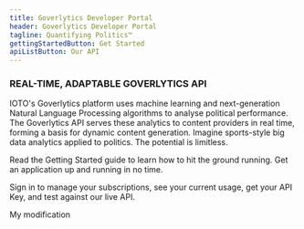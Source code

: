 ```yaml
---
title: Goverlytics Developer Portal
header: Goverlytics Developer Portal
tagline: Quantifying Politics™
gettingStartedButton: Get Started
apiListButton: Our API
---
```


### REAL-TIME, ADAPTABLE GOVERLYTICS API
        
IOTO's Goverlytics platform uses machine learning and next-generation Natural Language Processing algorithms to analyse political performance. The Goverlytics API serves these analytics to content providers in real time, forming a basis for dynamic content generation. Imagine sports-style big data analytics applied to politics. The potential is limitless.

Read the Getting Started guide to learn how to hit the ground running. Get an application up and running in no time.

Sign in to manage your subscriptions, see your current usage, get your API Key, and test against our live API.

My modification